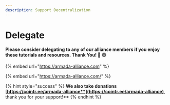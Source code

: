 ```yaml
---
description: Support Decentralization
---
```


# Delegate

#### Please consider delegating to any of our alliance members if you enjoy these tutorials and resources. Thank You! 🙏 😊 

{% embed url="https://armada-alliance.com" %}

{% embed url="https://armada-alliance.com/" %}



{% hint style="success" %}
**We also take donations** [**https://cointr.ee/armada-alliance**](https://cointr.ee/armada-alliance)**, thank you for your support!**
{% endhint %}

